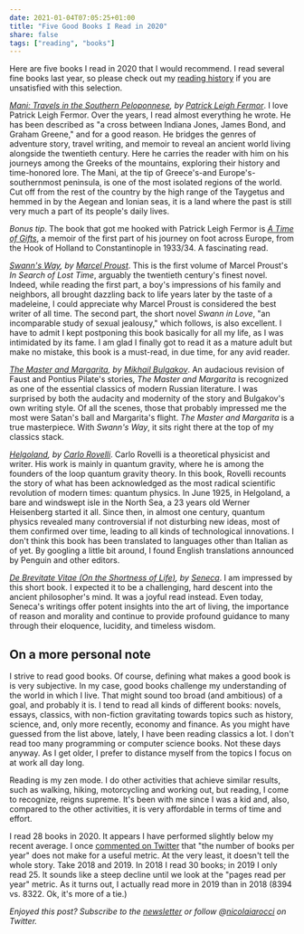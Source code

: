 ```yaml
---
date: 2021-01-04T07:05:25+01:00
title: "Five Good Books I Read in 2020"
share: false
tags: ["reading", "books"]
---
```

Here are five books I read in 2020 that I would recommend. I read several fine
books last year, so please check out my [reading history][1] if you are unsatisfied
with this selection. 

*[Mani: Travels in the Southern Peloponnese][mani], by [Patrick Leigh
Fermor][plf]*. I love Patrick Leigh Fermor. Over the years, I read almost
everything he wrote. He has been described as "a cross between Indiana Jones,
James Bond, and Graham Greene," and for a good reason. He bridges the genres of
adventure story, travel writing, and memoir to reveal an ancient world living
alongside the twentieth century. Here he carries the reader with him on his
journeys among the Greeks of the mountains, exploring their history and
time-honored lore. The Mani, at the tip of Greece's-and Europe's-southernmost
peninsula, is one of the most isolated regions of the world. Cut off from the
rest of the country by the high range of the Taygetus and hemmed in by the
Aegean and Ionian seas, it is a land where the past is still very much a part
of its people's daily lives. 

*Bonus tip*. The book that got me hooked with Patrick Leigh Fermor is *[A Time of
Gifts][atog]*, a memoir of the first part of his journey on foot across Europe,
from the Hook of Holland to Constantinople in 1933/34. A fascinating read.

*[Swann's Way][sw], by [Marcel Proust][mp]*. This is the first volume of Marcel
Proust's *In Search of Lost Time*, arguably the twentieth century's finest novel.
Indeed, while reading the first part, a boy's impressions of his family and
neighbors, all brought dazzling back to life years later by the taste of
a madeleine, I could appreciate why Marcel Proust is considered the best writer
of all time. The second part, the short novel *Swann in Love*, "an incomparable
study of sexual jealousy," which follows, is also excellent. I have to admit
I kept postponing this book basically for all my life, as I was intimidated by
its fame. I am glad I finally got to read it as a mature adult but make no
mistake, this book is a must-read, in due time, for any avid reader. 

*[The Master and Margarita][mm], by [Mikhail Bulgakov][mb]*. An audacious
revision of Faust and Pontius Pilate's stories, *The Master and Margarita* is
recognized as one of the essential classics of modern Russian literature. I was
surprised by both the audacity and modernity of the story and Bulgakov's own
writing style. Of all the scenes, those that probably impressed me the most
were Satan's ball and Margarita's flight. *The Master and Margarita* is a true
masterpiece. With *Swann's Way*, it sits right there at the top of my classics
stack.

*[Helgoland][hl], by [Carlo Rovelli][cr]*. Carlo Rovelli is a theoretical
physicist and writer. His work is mainly in quantum gravity, where he is among
the founders of the loop quantum gravity theory. In this book, Rovelli
recounts the story of what has been acknowledged as the most radical scientific
revolution of modern times: quantum physics. In June 1925, in Helgoland, a bare
and windswept isle in the North Sea, a 23 years old Werner Heisenberg started
it all. Since then, in almost one century, quantum physics revealed many
controversial if not disturbing new ideas, most of them confirmed over time,
leading to all kinds of technological innovations. I don't think this book has
been translated to languages other than Italian as of yet. By googling a little
bit around, I found English translations announced by Penguin and other
editors.

*[De Brevitate Vitae (On the Shortness of Life)][sl], by [Seneca][s]*. I am
impressed by this short book. I expected it to be a challenging, hard descent
into the ancient philosopher's mind. It was a joyful read instead. Even today,
Seneca's writings offer potent insights into the art of living, the importance
of reason and morality and continue to provide profound guidance to many
through their eloquence, lucidity, and timeless wisdom.

## On a more personal note
I strive to read good books. Of course, defining what makes a good book is is
very subjective. In my case, good books challenge my understanding of the world
in which I live. That might sound too broad (and ambitious) of a goal, and
probably it is. I tend to read all kinds of different books: novels, essays,
classics, with non-fiction gravitating towards topics such as history, science,
and, only more recently, economy and finance. As you might have guessed from
the list above, lately, I have been reading classics a lot. I don't read too
many programming or computer science books. Not these days anyway. As I get
older, I prefer to distance myself from the topics I focus on at work all day
long. 

Reading is my zen mode. I do other activities that achieve similar results,
such as walking, hiking, motorcycling and working out, but reading, I come to
recognize, reigns supreme. It's been with me since I was a kid and, also,
compared to the other activities, it is very affordable in terms of time and
effort.

I read 28 books in 2020. It appears I have performed slightly below my recent
average. I once [commented on Twitter][m] that "the number of books per year"
does not make for a useful metric. At the very least, it doesn't tell the whole
story. Take 2018 and 2019. In 2018 I read 30 books; in 2019 I only read 25. It
sounds like a steep decline until we look at the "pages read per year" metric.
As it turns out, I actually read more in 2019 than in 2018 (8394 vs. 8322. Ok,
it's more of a tie.)

*Enjoyed this post? Subscribe to the [newsletter][nl] or follow @[nicolaiarocci][tw] on Twitter.*

 [1]: https://nicolaiarocci.com/books-i-have-read/
 [mani]: https://en.wikipedia.org/wiki/Mani%3A_Travels_in_the_Southern_Peloponnese
 [plf]: https://en.wikipedia.org/wiki/Patrick_Leigh_Fermor
 [atog]: https://en.wikipedia.org/wiki/A_Time_of_Gifts
 [sw]: https://en.wikipedia.org/wiki/In_Search_of_Lost_Time#Volume_One:_Swann's_Way
 [mp]: https://en.wikipedia.org/wiki/Marcel_Proust
 [mm]: https://en.wikipedia.org/wiki/The_Master_and_Margarita
 [mb]: https://en.wikipedia.org/wiki/Mikhail_Bulgakov
 [hl]: https://en.wikipedia.org/wiki/Helgoland_(book)
 [cr]: https://en.wikipedia.org/wiki/Carlo_Rovelli
 [hh]: https://en.wikipedia.org/wiki/HHhH
 [lb]: https://en.wikipedia.org/wiki/Laurent_Binet
 [sl]: https://en.wikipedia.org/wiki/De_Brevitate_Vitae_%28Seneca%29 
 [s]:  https://en.wikipedia.org/wiki/Seneca_the_Younger
 [m]: https://twitter.com/nicolaiarocci/status/1214857647314362368?s=20
 [gn]: https://www.gatesnotes.com/About-Bill-Gates/Holiday-Books-2020
 [tw]: http://twitter.com/nicolaiarocci
 [nl]: https://nicolaiarocci.substack.com


